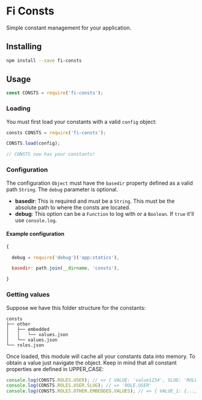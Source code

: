 # Fi Consts
Simple constant management for your application.

## Installing

```sh
npm install --save fi-consts
```

## Usage

```js
const CONSTS = require('fi-consts');
```

### Loading
You must first load your constants with a valid `config` object:

```js
consts CONSTS = require('fi-consts');

CONSTS.load(config);

// CONSTS now has your constants!

```

### Configuration
The configuration `Object` must have the `basedir` property defined as a valid path `String`. The `debug` parameter is optional.

- **basedir**: This is required and must be a `String`. This must be the absolute path to where the consts are located.
- **debug**: This option can be a `Function` to log with or a `Boolean`. If `true` it'll use `console.log`.

#### Example configuration

```js
{

  debug = require('debug')('app:statics'),

  basedir: path.join(__dirname, 'consts'),

}
```

### Getting values
Suppose we have this folder structure for the constants:

```
consts
├── other
│   ├── embedded
│   │   └── values.json
│   └── values.json
└── roles.json
```

Once loaded, this module will cache all your constants data into memory. To obtain a value just navigate the object. Keep in mind that all constant properties are defined in UPPER_CASE:

```js
console.log(CONSTS.ROLES.USER); // => { VALUE: 'value1234', SLUG: 'ROLE.USER' };
console.log(CONSTS.ROLES.USER.SLUG); // => 'ROLE.USER'
console.log(CONSTS.ROLES.OTHER.EMBEDDED.VALUES); // => { VALUE_1: {...}, VALUE_2: {...}}
```
